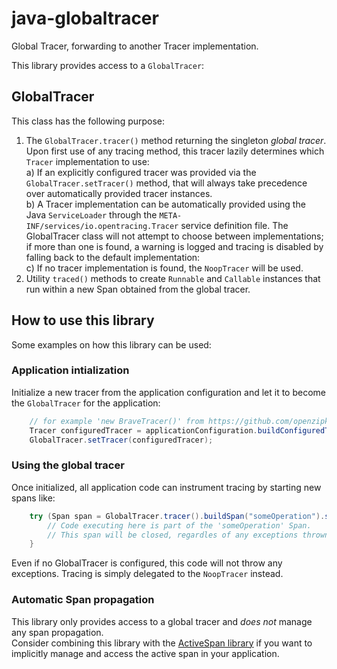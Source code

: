 # java-globaltracer
Global Tracer, forwarding to another Tracer implementation.

This library provides access to a `GlobalTracer`:

## GlobalTracer
This class has the following purpose:
 1. The `GlobalTracer.tracer()` method returning the singleton _global tracer_.  
    Upon first use of any tracing method, this tracer lazily determines which `Tracer`
    implementation to use:  
    a) If an explicitly configured tracer was provided via the `GlobalTracer.setTracer()` method,
    that will always take precedence over automatically provided tracer instances.  
    b) A Tracer implementation can be automatically provided using the Java `ServiceLoader` through the
    `META-INF/services/io.opentracing.Tracer` service definition file.
    The GlobalTracer class will not attempt to choose between implementations;
    if more than one is found, a warning is logged and tracing is disabled by
    falling back to the default implementation:  
    c) If no tracer implementation is found, the `NoopTracer` will be used.
 2. Utility `traced()` methods to create `Runnable` and `Callable` instances that run within 
    a new Span obtained from the global tracer.

## How to use this library
Some examples on how this library can be used:

### Application intialization
Initialize a new tracer from the application configuration
and let it to become the `GlobalTracer` for the application:
````java
    // for example 'new BraveTracer()' from https://github.com/openzipkin/brave-opentracing
    Tracer configuredTracer = applicationConfiguration.buildConfiguredTracer();
    GlobalTracer.setTracer(configuredTracer);
````

### Using the global tracer
Once initialized, all application code can instrument tracing by starting new spans like:
````java
    try (Span span = GlobalTracer.tracer().buildSpan("someOperation").start()) {
        // Code executing here is part of the 'someOperation' Span.
        // This span will be closed, regardles of any exceptions thrown here.
    }
````

Even if no GlobalTracer is configured, this code will not throw any exceptions.
Tracing is simply delegated to the `NoopTracer` instead.

### Automatic Span propagation
This library only provides access to a global tracer and _does not_ manage any span propagation.  
Consider combining this library with the [ActiveSpan library](https://github.com/opentracing-contrib/java-activespan)
if you want to implicitly manage and access the active span in your application.

